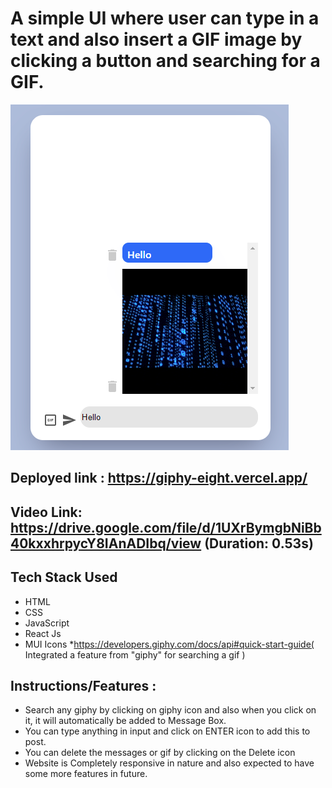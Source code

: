 #  A simple UI where user can type in a text and also insert a GIF image by clicking a button and searching for a GIF.  
![](message.png)

## Deployed link : https://giphy-eight.vercel.app/
## Video Link: https://drive.google.com/file/d/1UXrBymgbNiBb40kxxhrpycY8IAnADIbq/view   (Duration: 0.53s)

## Tech Stack Used
* HTML
* CSS
* JavaScript
* React Js
* MUI Icons
*https://developers.giphy.com/docs/api#quick-start-guide( Integrated a feature from "giphy" for searching a gif )

## Instructions/Features :

* Search any giphy by clicking on giphy icon and also when you click on it, it will automatically be added to Message Box.
* You can type anything in input and click on ENTER icon to add this to post.
* You can delete the messages or gif by clicking on the Delete icon
* Website is Completely responsive in nature and also expected to have some more features in future.